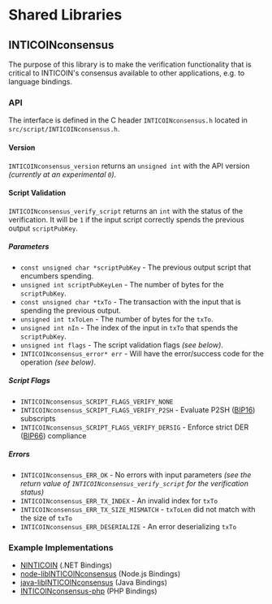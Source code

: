 Shared Libraries
================

## INTICOINconsensus

The purpose of this library is to make the verification functionality that is critical to INTICOIN's consensus available to other applications, e.g. to language bindings.

### API

The interface is defined in the C header `INTICOINconsensus.h` located in  `src/script/INTICOINconsensus.h`.

#### Version

`INTICOINconsensus_version` returns an `unsigned int` with the API version *(currently at an experimental `0`)*.

#### Script Validation

`INTICOINconsensus_verify_script` returns an `int` with the status of the verification. It will be `1` if the input script correctly spends the previous output `scriptPubKey`.

##### Parameters
- `const unsigned char *scriptPubKey` - The previous output script that encumbers spending.
- `unsigned int scriptPubKeyLen` - The number of bytes for the `scriptPubKey`.
- `const unsigned char *txTo` - The transaction with the input that is spending the previous output.
- `unsigned int txToLen` - The number of bytes for the `txTo`.
- `unsigned int nIn` - The index of the input in `txTo` that spends the `scriptPubKey`.
- `unsigned int flags` - The script validation flags *(see below)*.
- `INTICOINconsensus_error* err` - Will have the error/success code for the operation *(see below)*.

##### Script Flags
- `INTICOINconsensus_SCRIPT_FLAGS_VERIFY_NONE`
- `INTICOINconsensus_SCRIPT_FLAGS_VERIFY_P2SH` - Evaluate P2SH ([BIP16](https://github.com/INTICOIN/bips/blob/master/bip-0016.mediawiki)) subscripts
- `INTICOINconsensus_SCRIPT_FLAGS_VERIFY_DERSIG` - Enforce strict DER ([BIP66](https://github.com/INTICOIN/bips/blob/master/bip-0066.mediawiki)) compliance

##### Errors
- `INTICOINconsensus_ERR_OK` - No errors with input parameters *(see the return value of `INTICOINconsensus_verify_script` for the verification status)*
- `INTICOINconsensus_ERR_TX_INDEX` - An invalid index for `txTo`
- `INTICOINconsensus_ERR_TX_SIZE_MISMATCH` - `txToLen` did not match with the size of `txTo`
- `INTICOINconsensus_ERR_DESERIALIZE` - An error deserializing `txTo`

### Example Implementations
- [NINTICOIN](https://github.com/NicolasDorier/NINTICOIN/blob/master/NINTICOIN/Script.cs#L814) (.NET Bindings)
- [node-libINTICOINconsensus](https://github.com/bitpay/node-libINTICOINconsensus) (Node.js Bindings)
- [java-libINTICOINconsensus](https://github.com/dexX7/java-libINTICOINconsensus) (Java Bindings)
- [INTICOINconsensus-php](https://github.com/Bit-Wasp/INTICOINconsensus-php) (PHP Bindings)
